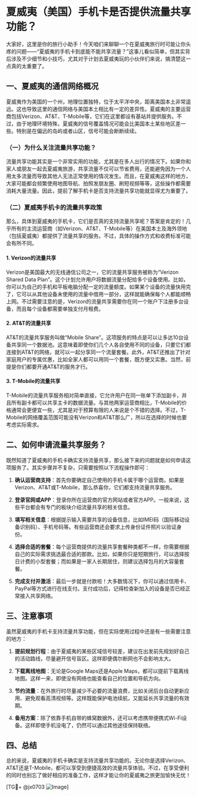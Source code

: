 # 夏威夷（美国）手机卡是否提供流量共享功能？

大家好，这里是你的旅行小助手！今天咱们来聊聊一个在夏威夷旅行时可能让你头疼的问题——“夏威夷的手机卡到底能不能共享流量？”这事儿看似简单，但其实背后涉及不少细节和小技巧，尤其对于计划去夏威夷玩的小伙伴们来说，搞清楚这一点真的太重要了。

## 一、夏威夷的通信网络概况

夏威夷作为美国的一个州，地理位置独特，位于太平洋中央，距离美国本土非常遥远。这也导致这里的通信网络与美国本土相比有一定的差异性。夏威夷的主要运营商包括Verizon、AT&T、T-Mobile等，它们在这里都设有基站并提供服务。不过，由于地理环境特殊，夏威夷的信号覆盖情况可能会比美国本土某些地区差一些。特别是在偏远的岛屿或者山区，信号可能会断断续续。

### （一）为什么关注流量共享功能？
流量共享功能其实是一个非常实用的功能，尤其是在多人出行的情况下。如果你和家人或朋友一起去夏威夷旅游，共享流量不仅可以节省费用，还能避免因为一个人用太多流量而导致其他人无法正常使用的情况发生。而且，在夏威夷这样的地方，大家可能都会频繁使用地图导航、拍照发朋友圈、刷短视频等等，这些操作都需要消耗大量流量。因此，提前了解手机卡是否支持流量共享功能就显得尤为重要了。

### （二）夏威夷手机卡的流量共享政策
那么，具体到夏威夷的手机卡，它们是否真的支持流量共享呢？答案是肯定的！几乎所有的主流运营商（如Verizon、AT&T、T-Mobile等）在美国本土及海外领地（包括夏威夷）都提供了流量共享的服务。不过，具体的操作方式和收费标准可能会有所不同。

#### 1. Verizon的流量共享
Verizon是美国最大的无线通信公司之一，它的流量共享服务被称为“Verizon Shared Data Plan”。这个计划允许用户将数据流量分配给多个设备使用。比如，你可以为自己的手机和平板电脑分配一定的流量额度。如果某个设备的流量快用完了，它可以从其他设备未使用的流量中借用一部分，这样就能确保每个人都能顺畅上网。不过需要注意的是，Verizon的流量共享需要你在同一个账户下注册多台设备，而且每个设备都需要单独支付月租费。

#### 2. AT&T的流量共享
AT&T的流量共享服务叫做“Mobile Share”。这项服务的特点是可以让多达10台设备共享同一个数据池。这意味着即使你们几个人各自使用不同的设备，只要它们都连接到AT&T的网络，就可以一起分享同一个流量套餐。此外，AT&T还推出了针对家庭用户的专属优惠，比如全家人都可以用同一个套餐，既方便又实惠。当然，前提是你们都要开通AT&T的服务才行。

#### 3. T-Mobile的流量共享
T-Mobile的流量共享服务相对简单直接，它允许用户在同一账单下添加副卡，并且所有副卡都可以共享主卡的数据流量。与其他两家运营商相比，T-Mobile的价格通常会更便宜一些，尤其是对于预算有限的人来说是个不错的选择。不过，T-Mobile的网络覆盖范围可能没有Verizon和AT&T那么广，所以在选择的时候也要考虑实际需求。

## 二、如何申请流量共享服务？

既然知道了夏威夷的手机卡确实支持流量共享，那么接下来的问题就是如何申请这项服务了。其实步骤并不复杂，只需要按照以下流程操作即可：

1. **确认运营商支持**：首先你要确定自己使用的手机卡属于哪个运营商。如果是Verizon、AT&T或T-Mobile，那么恭喜你，它们都支持流量共享服务。
   
2. **登录官网或APP**：登录你所在运营商的官方网站或者官方APP。一般来说，这些平台都会有专门的板块介绍流量共享的相关信息。

3. **填写相关信息**：根据提示输入需要共享的设备信息，比如IMEI码（国际移动设备识别码）、手机号码等。有些运营商还会要求上传身份证件照片以验证身份。

4. **选择合适的套餐**：每个运营商提供的流量共享套餐种类都不一样，你需要根据自己的实际需求挑选最合适的那款。比如，如果你只是短期旅行，可以选择按日计费的小型套餐；而如果是一家人长期居住，则建议选择包月的大容量套餐。

5. **完成支付并激活**：最后一步就是付款啦！大多数情况下，你可以通过信用卡、PayPal等方式进行在线支付。支付成功后，记得检查新加入的设备是否已经正常接入共享网络。

## 三、注意事项

虽然夏威夷的手机卡支持流量共享功能，但在实际使用过程中还是有一些需要注意的地方：

1. **提前规划行程**：由于夏威夷的某些区域信号较差，建议在出发前先规划好自己的活动路线，尽量避开信号盲区。这样即便偶尔断网也不会影响太大。

2. **下载离线地图**：无论是Google Maps还是Apple Maps，都可以提前下载离线地图。这样一来，即使没有网络也能查看自己的位置和导航方向。

3. **节约流量**：在外旅行时尽量减少不必要的流量浪费，比如关闭后台自动更新应用、避免观看高清视频等。这样既能保护电池续航，又能延长共享流量的有效期。

4. **备用方案**：除了依靠手机自带的蜂窝数据外，还可以考虑携带便携式Wi-Fi设备。这样即使手机没电了，仍然可以通过其他途径保持联络。

## 四、总结

总的来说，夏威夷的手机卡确实是支持流量共享功能的。无论你是选择Verizon、AT&T还是T-Mobile，都可以享受到便捷高效的流量共享体验。不过，在享受便利的同时也别忘了做好相应的准备工作，这样才能让你的夏威夷之旅更加愉快无忧！

[TG💪+ @jx0703 ![Image](https://github.com/user-attachments/assets/dbca1d08-cadb-493c-b0ec-ad6f7a83f270)]
